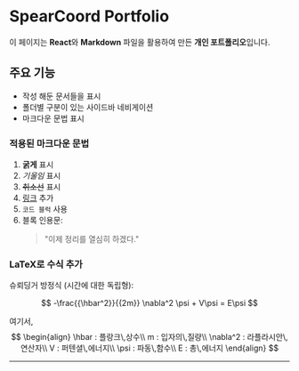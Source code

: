 # SpearCoord Portfolio

이 페이지는 **React**와 **Markdown** 파일을 활용하여 만든 **개인 포트폴리오**입니다.

## 주요 기능

- 작성 해둔 문서들을 표시
- 폴더별 구분이 있는 사이드바 네비게이션
- 마크다운 문법 표시

### 적용된 마크다운 문법

1. **굵게** 표시
2. *기울임* 표시
3. ~~취소선~~ 표시
4. [링크](https://github.com/spearhyeok) 추가
5. `코드 블럭` 사용
6. 블록 인용문:
   > "이제 정리를 열심히 하겠다."

### LaTeX로 수식 추가

슈뢰딩거 방정식 (시간에 대한 독립형):

$$
-\frac{{\hbar^2}}{{2m}} \nabla^2 \psi + V\psi = E\psi
$$

여기서,
$$
\begin{align}
\hbar : 플랑크\,상수\\
m : 입자의\,질량\\
\nabla^2 : 라플라시안\,연산자\\
V : 퍼텐셜\,에너지\\
\psi : 파동\,함수\\
E : 총\,에너지
\end{align}
$$

---
